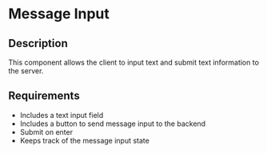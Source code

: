 # Message Input
## Description
This component allows the client to input text and submit text information to the server.

## Requirements
- Includes a text input field
- Includes a button to send message input to the backend
- Submit on enter
- Keeps track of the message input state

